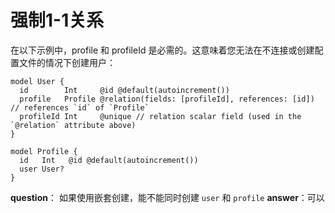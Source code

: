 # 强制1-1关系​
在以下示例中，profile 和 profileId 是必需的。这意味着您无法在不连接或创建配置文件的情况下创建用户：
```prisma
model User {
  id        Int     @id @default(autoincrement())
  profile   Profile @relation(fields: [profileId], references: [id]) // references `id` of `Profile`
  profileId Int     @unique // relation scalar field (used in the `@relation` attribute above)
}

model Profile {
  id   Int   @id @default(autoincrement())
  user User?
}

```
**question**： 如果使用嵌套创建，能不能同时创建 `user` 和 `profile`
**answer**：可以